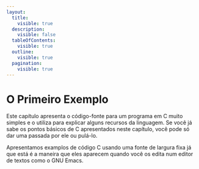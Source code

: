 ```yaml
---
layout:
  title:
    visible: true
  description:
    visible: false
  tableOfContents:
    visible: true
  outline:
    visible: true
  pagination:
    visible: true
---
```


# O Primeiro Exemplo

Este capítulo apresenta o código-fonte para um programa em C muito simples e o utiliza para explicar alguns recursos da linguagem. Se você já sabe os pontos básicos de C apresentados neste capítulo, você pode só dar uma passada por ele ou pulá-lo.

Apresentamos examplos de código C usando uma fonte de largura fixa já que está é a maneira que eles aparecem quando você os edita num editor de textos como o GNU Emacs.
